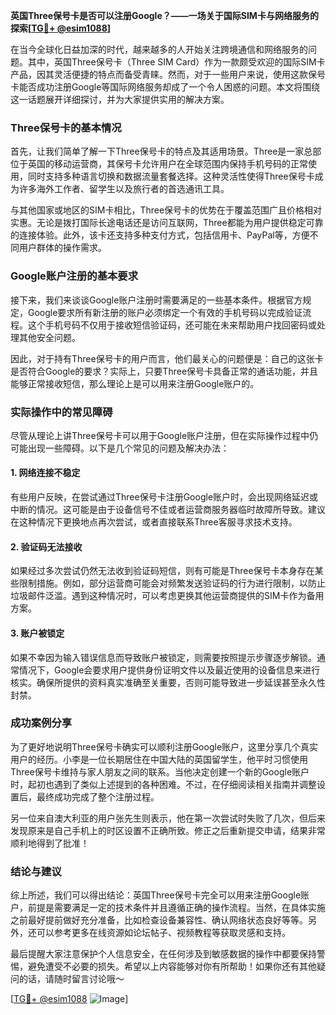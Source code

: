 **英国Three保号卡是否可以注册Google？——一场关于国际SIM卡与网络服务的探索[[TG💪+ @esim1088](https://t.me/s/esim1088)]**

在当今全球化日益加深的时代，越来越多的人开始关注跨境通信和网络服务的问题。其中，英国Three保号卡（Three SIM Card）作为一款颇受欢迎的国际SIM卡产品，因其灵活便捷的特点而备受青睐。然而，对于一些用户来说，使用这款保号卡能否成功注册Google等国际网络服务却成了一个令人困惑的问题。本文将围绕这一话题展开详细探讨，并为大家提供实用的解决方案。

### Three保号卡的基本情况

首先，让我们简单了解一下Three保号卡的特点及其适用场景。Three是一家总部位于英国的移动运营商，其保号卡允许用户在全球范围内保持手机号码的正常使用，同时支持多种语言切换和数据流量套餐选择。这种灵活性使得Three保号卡成为许多海外工作者、留学生以及旅行者的首选通讯工具。

与其他国家或地区的SIM卡相比，Three保号卡的优势在于覆盖范围广且价格相对实惠。无论是拨打国际长途电话还是访问互联网，Three都能为用户提供稳定可靠的连接体验。此外，该卡还支持多种支付方式，包括信用卡、PayPal等，方便不同用户群体的操作需求。

### Google账户注册的基本要求

接下来，我们来谈谈Google账户注册时需要满足的一些基本条件。根据官方规定，Google要求所有新注册的账户必须绑定一个有效的手机号码以完成验证流程。这个手机号码不仅用于接收短信验证码，还可能在未来帮助用户找回密码或处理其他安全问题。

因此，对于持有Three保号卡的用户而言，他们最关心的问题便是：自己的这张卡是否符合Google的要求？实际上，只要Three保号卡具备正常的通话功能，并且能够正常接收短信，那么理论上是可以用来注册Google账户的。

### 实际操作中的常见障碍

尽管从理论上讲Three保号卡可以用于Google账户注册，但在实际操作过程中仍可能出现一些障碍。以下是几个常见的问题及解决办法：

#### 1. 网络连接不稳定
有些用户反映，在尝试通过Three保号卡注册Google账户时，会出现网络延迟或中断的情况。这可能是由于设备信号不佳或者运营商服务器临时故障所导致。建议在这种情况下更换地点再次尝试，或者直接联系Three客服寻求技术支持。

#### 2. 验证码无法接收
如果经过多次尝试仍然无法收到验证码短信，则有可能是Three保号卡本身存在某些限制措施。例如，部分运营商可能会对频繁发送验证码的行为进行限制，以防止垃圾邮件泛滥。遇到这种情况时，可以考虑更换其他运营商提供的SIM卡作为备用方案。

#### 3. 账户被锁定
如果不幸因为输入错误信息而导致账户被锁定，则需要按照提示步骤逐步解锁。通常情况下，Google会要求用户提供身份证明文件以及最近使用的设备信息来进行核实。确保所提供的资料真实准确至关重要，否则可能导致进一步延误甚至永久性封禁。

### 成功案例分享

为了更好地说明Three保号卡确实可以顺利注册Google账户，这里分享几个真实用户的经历。小李是一位长期居住在中国大陆的英国留学生，他平时习惯使用Three保号卡维持与家人朋友之间的联系。当他决定创建一个新的Google账户时，起初也遇到了类似上述提到的各种困难。不过，在仔细阅读相关指南并调整设置后，最终成功完成了整个注册过程。

另一位来自澳大利亚的用户张先生则表示，他在第一次尝试时失败了几次，但后来发现原来是自己手机上的时区设置不正确所致。修正之后重新提交申请，结果非常顺利地得到了批准！

### 结论与建议

综上所述，我们可以得出结论：英国Three保号卡完全可以用来注册Google账户，前提是需要满足一定的技术条件并且遵循正确的操作流程。当然，在具体实施之前最好提前做好充分准备，比如检查设备兼容性、确认网络状态良好等等。另外，还可以参考更多在线资源如论坛帖子、视频教程等获取灵感和支持。

最后提醒大家注意保护个人信息安全，在任何涉及到敏感数据的操作中都要保持警惕，避免遭受不必要的损失。希望以上内容能够对你有所帮助！如果你还有其他疑问的话，请随时留言讨论哦～

[[TG💪+ @esim1088](https://t.me/s/esim1088) ![Image](https://i.postimg.cc/4NQfJmqS/Snipaste-2025-05-13-00-14-12.png)]